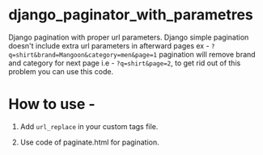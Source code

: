# django_paginator_with_parametres
Django pagination  with proper url parameters.
Django simple pagination doesn't include extra url parameters in afterward pages ex - `?q=shirt&brand=Mangoon&category=men&page=1` pagination will remove brand and category for next page i.e - `?q=shirt&page=2`, to get rid out of this problem you can use this code.

# How to use -

1. Add `url_replace` in your custom tags file.

2. Use code of paginate.html for pagination.
